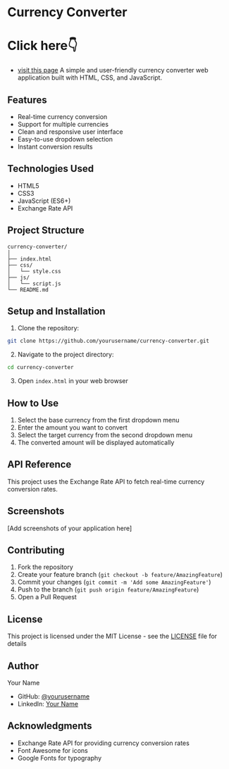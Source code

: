 # Currency Converter
# Click here👇<br>
- [visit this page](https://ujjwaltri-currency-converter.netlify.app/)
A simple and user-friendly currency converter web application built with HTML, CSS, and JavaScript.

## Features

- Real-time currency conversion
- Support for multiple currencies
- Clean and responsive user interface
- Easy-to-use dropdown selection
- Instant conversion results

## Technologies Used

- HTML5
- CSS3
- JavaScript (ES6+)
- Exchange Rate API

## Project Structure

```
currency-converter/
│
├── index.html
├── css/
│   └── style.css
├── js/
│   └── script.js
└── README.md
```

## Setup and Installation

1. Clone the repository:
```bash
git clone https://github.com/yourusername/currency-converter.git
```

2. Navigate to the project directory:
```bash
cd currency-converter
```

3. Open `index.html` in your web browser

## How to Use

1. Select the base currency from the first dropdown menu
2. Enter the amount you want to convert
3. Select the target currency from the second dropdown menu
4. The converted amount will be displayed automatically

## API Reference

This project uses the Exchange Rate API to fetch real-time currency conversion rates.

## Screenshots

[Add screenshots of your application here]

## Contributing

1. Fork the repository
2. Create your feature branch (`git checkout -b feature/AmazingFeature`)
3. Commit your changes (`git commit -m 'Add some AmazingFeature'`)
4. Push to the branch (`git push origin feature/AmazingFeature`)
5. Open a Pull Request

## License

This project is licensed under the MIT License - see the [LICENSE](LICENSE) file for details

## Author

Your Name
- GitHub: [@yourusername](https://github.com/ujjwal-vertex)
- LinkedIn: [Your Name](https://www.linkedin.com/in/ujjawal-kumar-169297333?utm_source=share&utm_campaign=share_via&utm_content=profile&utm_medium=android_app)

## Acknowledgments

- Exchange Rate API for providing currency conversion rates
- Font Awesome for icons
- Google Fonts for typography
